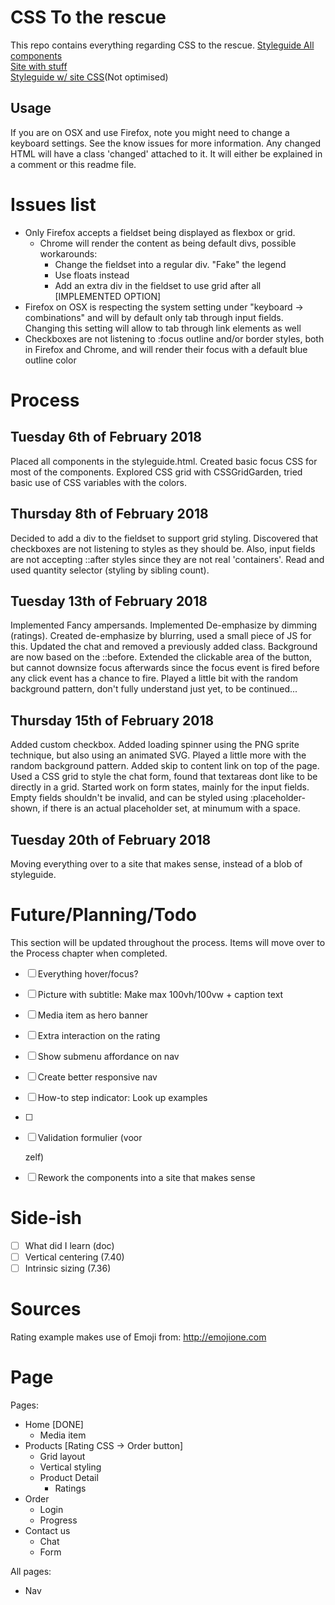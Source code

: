# CSS To the rescue
This repo contains everything regarding CSS to the rescue.
[Styleguide All components](https://vandijkstef.github.io/cssttr/styleguide.html)   
[Site with stuff](https://vandijkstef.github.io/cssttr/cssttr/site/index.html)  
[Styleguide w/ site CSS](https://vandijkstef.github.io/cssttr/cssttr/site/styleguide.html)(Not optimised)  

## Usage
If you are on OSX and use Firefox, note you might need to change a keyboard settings. See the know issues for more information.
Any changed HTML will have a class 'changed' attached to it. It will either be explained in a comment or this readme file.

# Issues list
* Only Firefox accepts a fieldset being displayed as flexbox or grid. 
    * Chrome will render the content as being default divs, possible workarounds:
        * Change the fieldset into a regular div. "Fake" the legend
        * Use floats instead
        * Add an extra div in the fieldset to use grid after all [IMPLEMENTED OPTION]
* Firefox on OSX is respecting the system setting under "keyboard -> combinations" and will by default only tab through input fields. Changing this setting will allow to tab through link elements as well
* Checkboxes are not listening to :focus outline and/or border styles, both in Firefox and Chrome, and will render their focus with a default blue outline color

# Process

## Tuesday 6th of February 2018
Placed all components in the styleguide.html. Created basic focus CSS for most of the components.
Explored CSS grid with CSSGridGarden, tried basic use of CSS variables with the colors.

## Thursday 8th of February 2018
Decided to add a div to the fieldset to support grid styling. Discovered that checkboxes are not listening to styles as they should be. Also, input fields are not accepting ::after styles since they are not real 'containers'. Read and used quantity selector (styling by sibling count).

## Tuesday 13th of February 2018
Implemented Fancy ampersands. Implemented De-emphasize by dimming (ratings). Created de-emphasize by blurring, used a small piece of JS for this. Updated the chat and removed a previously added class. Background are now based on the ::before. Extended the clickable area of the button, but cannot downsize focus afterwards since the focus event is fired before any click event has a chance to fire. Played a little bit with the random background pattern, don't fully understand just yet, to be continued...

## Thursday 15th of February 2018
Added custom checkbox. Added loading spinner using the PNG sprite technique, but also using an animated SVG. Played a little more with the random background pattern. Added skip to content link on top of the page. Used a CSS grid to style the chat form, found that textareas dont like to be directly in a grid. Started work on form states, mainly for the input fields. Empty fields shouldn't be invalid, and can be styled using :placeholder-shown, if there is an actual placeholder set, at minumum with a space.

## Tuesday 20th of February 2018
Moving everything over to a site that makes sense, instead of a blob of styleguide.

# Future/Planning/Todo
This section will be updated throughout the process. Items will move over to the Process chapter when completed.
- [ ] Everything hover/focus?
- [ ] Picture with subtitle: Make max 100vh/100vw + caption text
- [ ] Media item as hero banner
- [ ] Extra interaction on the rating
- [ ] Show submenu affordance on nav
- [ ] Create better responsive nav
- [ ] How-to step indicator: Look up examples
- [ ] 
- [ ] Validation formulier (voor <form> zelf)
- [ ] Rework the components into a site that makes sense


# Side-ish
- [ ] What did I learn (doc)
- [ ] Vertical centering (7.40)
- [ ] Intrinsic sizing (7.36)

# Sources

Rating example makes use of Emoji from: http://emojione.com


# Page
Pages:
* Home [DONE]
	* Media item
* Products [Rating CSS -> Order button]
	* Grid layout
	* Vertical styling
	* Product Detail
		* Ratings
* Order
	* Login
	* Progress
* Contact us
	* Chat
	* Form

All pages:
* Nav